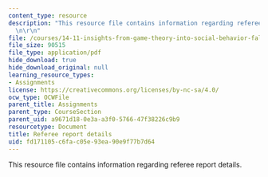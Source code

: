 ```yaml
---
content_type: resource
description: "This resource file contains information regarding referee report details.\r\
  \n\r\n"
file: /courses/14-11-insights-from-game-theory-into-social-behavior-fall-2013/fd171105c6fac05e93ea90e9f77b7d64_MIT14_11F13_Refere_Rep_Det.pdf
file_size: 90515
file_type: application/pdf
hide_download: true
hide_download_original: null
learning_resource_types:
- Assignments
license: https://creativecommons.org/licenses/by-nc-sa/4.0/
ocw_type: OCWFile
parent_title: Assignments
parent_type: CourseSection
parent_uid: a9671d18-0e3a-a3f0-5766-47f38226c9b9
resourcetype: Document
title: Referee report details
uid: fd171105-c6fa-c05e-93ea-90e9f77b7d64
---
```

This resource file contains information regarding referee report details.

